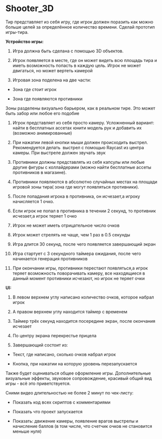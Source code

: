 # Shooter_3D

Тир представляет из себя игру, где игрок должен поразить как можно больше целей за определённое количество времени. Сделай прототип игры-тира.

**Устройство игры:**

1.  Игра должна быть сделана с помощью 3D объектов.
    
2.  Игрок появляется в месте, где он может видеть всю площадь тира и иметь возможность попасть в каждую цель. Игрок не может двигаться, но может вертеть камерой
    
3.  Игровая зона поделена на две части:
    

*   Зона где стоит игрок
    
*   Зона где появляются противники
    

Зоны разделены визуально барьером, как в реальном тире. Это может быть забор или любое его подобие

1.  Игрок представляет из себя просто камеру. Усложненный вариант: найти в бесплатных ассетах юнити модель рук и добавить их (возможно анимированные)
    
2.  При нажатии левой кнопки мыши должен происходить выстрел. Рекомендуется делать  выстрел с помощью Raycast из центра камеры. При выстреле должен звучать звук
    
3.  Противники должны представлять из себя капсулы или любые другие фигуры с коллайдерами (можно найти бесплатные ассеты противников в магазине). 
    
4.  Противники появляются в абсолютно случайных местах на площади игровой зоны тира( зона где могут появляться противники).
    
5.  После попадания игрока в противника, он исчезает,а игроку начисляется 1 очко.
    
6.  Если игрок не попал в противника в течении 2 секунд, то противник исчезает,а игрок теряет 1 очко
    
7.  Игрок не может иметь отрицательное число очков
    
8.  Игрок может стрелять не чаще, чем 1 раз в 0.5 секунды
    
9.  Игра длится 30 секунд, после чего появляется завершающий экран
    
10.  Игра стартует с 3 секундного таймера ожидания, после чего начинается генерация противников
    
11.  При окончании игры, противники перестают появляться,а игрок теряет возможность поворачивать камеру, все находящиеся в данный момент противники исчезают, но игрок не теряет очки
    

**UI:** 

1.  В левом верхнем углу написано количество очков, которое набрал игрок
    
2.  А правом верхнем углу находится таймер с временем
    
3.  Таймер трёх секунд находится посередине экран, после окончания исчезает
    
4.  По центру экрана перекрестье прицела
    
5.  Завершающий состоит из:
    

*   Текст, где написано, сколько очков набрал игрок
    
*   Кнопка, при нажатии на которую уровень перезапускается
    

  
Также будет оцениваться общее оформление игры. Дополнительные визуальные эффекты, звуковое сопровождение, красивый общий вид игры - всё это приветствуется.

Сними видео длительностью не более 2 минут по чек-листу:

*   Показать код всех скриптов с комментариями
    
*   Показать что проект запускается 
    
*   Показать: движение камеры, появление врагов выстрелы и начисление баллов (в том числе, что счетчик очков не становится меньше нуля) 

